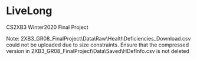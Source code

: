 # LiveLong
CS2XB3 Winter2020 Final Project


Note: 2XB3_GR08_FinalProject\Data\Raw\HealthDeficiencies_Download.csv could not be uploaded due to size constraints. Ensure that the compressed version in 2XB3_GR08_FinalProject\Data\Saved\HDefInfo.csv is not deleted
